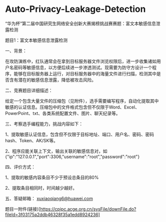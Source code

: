 # Auto-Privacy-Leakage-Detection
“华为杯”第二届中国研究生网络安全创新大赛揭榜挑战赛赛题：富文本敏感信息泄露检测

题目1：富文本敏感信息泄露检测

一、背景：

在攻防演练中，红队通常会在拿到目标服务器文件浏览权限后，进一步收集诸如用户名密码等敏感信息，以方便后续进一步渗透测试。现需要为防守方设计一个程序，能够在目标服务器上运行，对目标服务器中的海量文件进行扫描，检测其中是否含有潜在的敏感信息泄露，降低被攻击风险。

二、竞赛题目详细描述：

给定一个包含大量文件的压缩包（见附件），选手需要编写程序，自动化提取其中敏感的认证信息。压缩包中的文件格式包含但不仅限于Word、Excel、PowerPoint、txt、各类系统配置文件、图片、聊天纪录等。

三、考察选手编程能力，挑战内容如下：

1、提取敏感认证信息，包含但不仅限于目标地址、端口、用户名、密码、密码hash、Token、AK/SK等。

2、程序应能关联上下文，输出关联的敏感信息对，如{"ip":"127.0.0.1","port":3306,"username":"root","password":"root"}

四、评价方式：

1、提取的敏感内容条目不少于预设总条目的80%

2、提取条目相同时，时间越少越好。

五、答疑邮箱： xuxiaoqiang6@huawei.com

题目一附件(链接)[https://cpipc.acge.org.cn/sysFile/downFile.do?fileId=3f03175a2ddb46328f35a1edd8924236]
